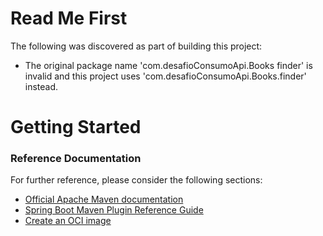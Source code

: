 # Read Me First
The following was discovered as part of building this project:

* The original package name 'com.desafioConsumoApi.Books finder' is invalid and this project uses 'com.desafioConsumoApi.Books.finder' instead.

# Getting Started

### Reference Documentation
For further reference, please consider the following sections:

* [Official Apache Maven documentation](https://maven.apache.org/guides/index.html)
* [Spring Boot Maven Plugin Reference Guide](https://docs.spring.io/spring-boot/docs/3.2.5/maven-plugin/reference/html/)
* [Create an OCI image](https://docs.spring.io/spring-boot/docs/3.2.5/maven-plugin/reference/html/#build-image)


